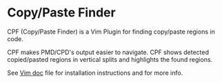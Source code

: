 
Copy/Paste Finder
=================

CPF (Copy/Paste Finder) is a Vim Plugin for finding copy/paste regions in code.

CPF makes PMD/CPD's output easier to navigate.
CPF shows detected copied/pasted regions in vertical splits
and highlights the found regions.

See [Vim doc](doc/cpf.txt) file for installation instructions and for more info.
